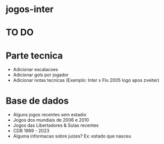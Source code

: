 # jogos-inter

# TO DO

# Parte tecnica
- Adicionar escalacoes
- Adicionar gols por jogador
- Adicionar notas tecnicas (Exemplo: Inter x Flu 2005 logo apos zveiter)

# Base de dados
- Alguns jogos recentes sem estadio
- Jogos dos mundiais de 2006 e 2010
- Jogos das Libertadores & Sulas recentes
- CDB 1989 - 2023
- Alguma informacao sobre juizes? Ex: estado que nasceu